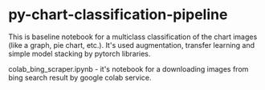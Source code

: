 # py-chart-classification-pipeline
This is baseline notebook for a multiclass classification of the chart images (like a graph, pie chart, etc.). It's used augmentation, transfer learning and simple model stacking by pytorch libraries.


colab_bing_scraper.ipynb - it's notebook for a downloading images from bing search result by google colab service.
